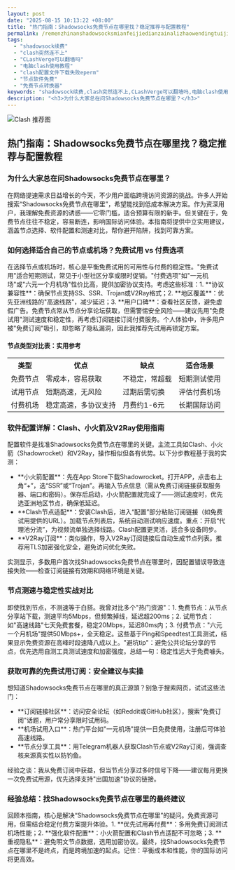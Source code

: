 ```yaml
---
layout: post
date: "2025-08-15 10:13:22 +08:00"
title: "热门指南：Shadowsocks免费节点在哪里找？稳定推荐与配置教程"
permalink: /remenzhinanshadowsocksmianfeijiedianzainalizhaowendingtuijianyupeizhijiaocheng/
tags:
  - "shadowsock续费"
  - "clash突然连不上"
  - "CLashVerge可以翻墙吗"
  - "电脑clash使用教程"
  - "clash配置文件下载失败eperm"
  - "节点软件免费"
  - "免费节点转换器"
keywords: "shadowsock续费,clash突然连不上,CLashVerge可以翻墙吗,电脑clash使用教程,clash配置文件下载失败eperm,节点软件免费,免费节点转换器"
description: "<h3>为什么大家总在问Shadowsocks免费节点在哪里？</h3>"
---
```


![Clash 推荐图](https://clashjd.github.io/assets/img/tiktok机场推荐.png)

## 热门指南：Shadowsocks免费节点在哪里找？稳定推荐与配置教程

<h3>为什么大家总在问Shadowsocks免费节点在哪里？</h3>
<p>在网络提速需求日益增长的今天，不少用户面临跨境访问资源的挑战。许多人开始搜索“Shadowsocks免费节点在哪里”，希望能找到低成本解决方案。作为资深用户，我理解免费资源的诱惑——它零门槛，适合预算有限的新手。但关键在于，免费节点往往不稳定，容易断连，影响国际访问体验。本指南将提供中立实用建议，涵盖节点选择、软件配置和测速对比，帮你避开陷阱，找到可靠方案。</p>
<h3>如何选择适合自己的节点或机场？免费试用 vs 付费选项</h3>
<p>在选择节点或机场时，核心是平衡免费试用的可用性与付费的稳定性。"免费试用"适合短期测试，常见于小型社区分享或限时促销。"付费选项"如"一元机场"或"六元一个月机场"性价比高，提供加密协议支持。考虑这些标准：1. **协议兼容性**：确保节点支持SS、SSR、Trojan或V2Ray格式；2. **地区覆盖**：优先亚洲线路的"高速线路"，减少延迟；3. **用户口碑**：查看社区反馈，避免虚假广告。免费节点常从节点分享论坛获取，但需警惕安全风险——建议先用"免费试用"测试速度和稳定性，再考虑订阅链接订阅付费服务。个人体验中，许多用户被"免费订阅"吸引，却忽略了隐私漏洞，因此我推荐先试用再锁定方案。</p>
<h4>节点类型对比表：实用参考</h4>
<table>
<tr><th>类型</th><th>优点</th><th>缺点</th><th>适合场景</th></tr>
<tr><td>免费节点</td><td>零成本，容易获取</td><td>不稳定，常超载</td><td>短期测试使用</td></tr>
<tr><td>试用节点</td><td>短期高速，无风险</td><td>过期后需切换</td><td>评估付费机场</td></tr>
<tr><td>付费机场</td><td>稳定高速，多协议支持</td><td>月费约1-6元</td><td>长期国际访问</td></tr>
</table>
<h3>软件配置详解：Clash、小火箭及V2Ray使用指南</h3>
<p>配置软件是找准Shadowsocks免费节点在哪里的关键。主流工具如Clash、小火箭（Shadowrocket）和V2Ray，操作相似但各有优势。以下分步教程基于我的实测：</p>
<ul>
<li>**小火箭配置**：先在App Store下载Shadowrocket。打开APP，点击右上角“+”，选“SSR”或“Trojan”。再输入节点信息（需从免费订阅链接获取服务器、端口和密码）。保存后启动，小火箭配置就完成了——测试速度时，优先选亚洲地区节点，确保低延迟。</li>
<li>**Clash节点适配**：安装Clash后，进入“配置”部分粘贴订阅链接（如免费试用提供的URL）。加载节点列表后，系统自动测试响应速度。重点：开启“代理池分流”，为视频流单独选择线路。Clash配置更灵活，适合多设备同步。</li>
<li>**V2Ray订阅**：类似操作，导入V2Ray订阅链接后自动生成节点列表。推荐用TLS加密强化安全，避免访问优化失败。</li>
</ul>
<p>实测显示，多数用户首次找Shadowsocks免费节点在哪里时，因配置错误导致连接失败——检查订阅链接有效期和网络环境是关键。</p>
<h3>节点测速与稳定性实战对比</h3>
<p>即使找到节点，不测速等于白搭。我曾对比多个"热门资源"：1. 免费节点：从节点分享站下载，测速平均5Mbps，但频繁掉线，延迟超200ms；2. 试用节点：如"高速线路"七天免费套餐，稳定20Mbps，延迟80ms内；3. 付费节点："六元一个月机场"提供50Mbps+，全天稳定。这些基于Ping和Speedtest工具测试，结果显示免费资源在高峰时段速降八成以上。"避坑tip"：避免公共论坛分享的节点，优先选用自测工具测试速度和加密强度。总结一句：稳定性远大于免费噱头。</p>
<h3>获取可靠的免费试用订阅：安全建议与实操</h3>
<p>想知道Shadowsocks免费节点在哪里的真正源頭？别急于搜索网页，试试这些法门：</p>
<ul>
<li>**订阅链接社区**：访问安全论坛（如Reddit或GitHub社区），搜索"免费订阅"话题，用户常分享限时试用码。</li>
<li>**机场试用入口**：热门平台如"一元机场"提供一日免费使用，注册后可体验高速线路。</li>
<li>**节点分享工具**：用Telegram机器人获取Clash节点或V2Ray订阅，强调查核来源真实性以防钓鱼。</li>
</ul>
<p>经验之谈：我从免费订阅中获益，但当节点分享过多时信号下降——建议每月更换一次免费试用源，优先选择支持"出国加速"协议的链接。</p>
<h3>经验总结：找Shadowsocks免费节点在哪里的最终建议</h3>
<p>回顾本指南，核心是解决“Shadowsocks免费节点在哪里”的疑问。免费资源可用，但需结合稳定付费方案提升体验。1. **优先试用再付费**：多用免费订阅测试机场性能；2. **强化软件配置**：小火箭配置和Clash节点适配不可忽略；3. **重视隐私**：避免明文节点数据，选用加密协议。最终，找Shadowsocks免费节点在哪里不是终点，而是跨境加速的起点。记住：平衡成本和性能，你的国际访问将更高效。</p>